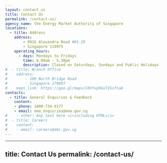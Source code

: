 ```yaml
---
layout: contact_us
title: Contact Us
permalink: /contact-us/
agency_name: the Energy Market Authority of Singapore
locations:
  - title: Address
    address:
        - 991G Alexandra Road #01-29
        - Singapore 119975
    operating_hours:
      - days: Mondays to Fridays
        time: 8.00am - 5.30pm
        description: Closed on Saturdays, Sundays and Public Holidays
#  - title: Branch Office
#    address:
#        - 109 North Bridge Road
#        - Singapore 179097
#    maps_link: https://goo.gl/maps/C8VfxphGxT2GsfcaA
contacts:
  - title: General Enquiries & Feedback
    content:
    - phone: 1800-734-9177
    - email: ema_enquiries@ema.gov.sg
#    - other: Any text here <i>including HTML</i>
#  - title: Careers
#    content:
#    - email: careers@abc.gov.sg
---
```

---
title: Contact Us
permalink: /contact-us/
---
